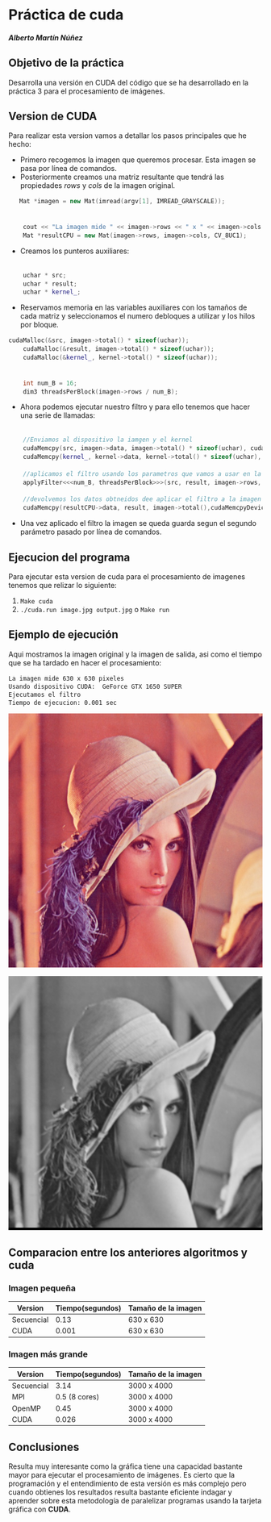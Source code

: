 # Práctica de cuda

##### Alberto Martín Núñez


## Objetivo de la práctica

Desarrolla una versión en CUDA del código que se ha desarrollado en la práctica 3 para el procesamiento de imágenes.

## Version de CUDA

Para realizar esta version vamos a detallar los pasos principales que he hecho:

- Primero recogemos la imagen que queremos procesar. Esta imagen se pasa por línea de comandos.
- Posteriormente creamos una matriz resultante que tendrá las propiedades *rows* y *cols* de la imagen original.

```c++
   Mat *imagen = new Mat(imread(argv[1], IMREAD_GRAYSCALE));
    
    
    cout << "La imagen mide " << imagen->rows << " x " << imagen->cols << " pixeles" << endl;
    Mat *resultCPU = new Mat(imagen->rows, imagen->cols, CV_8UC1);
```

- Creamos los punteros auxiliares:

```c++
    
    uchar * src;
    uchar * result;
    uchar * kernel_;
```

- Reservamos memoria en las variables auxiliares con los tamaños de cada matriz y seleccionamos el numero debloques a utilizar y los hilos por bloque.

```c++
cudaMalloc(&src, imagen->total() * sizeof(uchar));
    cudaMalloc(&result, imagen->total() * sizeof(uchar));
    cudaMalloc(&kernel_, kernel->total() * sizeof(uchar));

    
    int num_B = 16;
    dim3 threadsPerBlock(imagen->rows / num_B);
```
- Ahora podemos ejecutar nuestro filtro y para ello tenemos que hacer una serie de llamadas:

```c++

    //Enviamos al dispositivo la iamgen y el kernel
    cudaMemcpy(src, imagen->data, imagen->total() * sizeof(uchar), cudaMemcpyHostToDevice);
    cudaMemcpy(kernel_, kernel->data, kernel->total() * sizeof(uchar), cudaMemcpyHostToDevice);
    
    //aplicamos el filtro usando los parametros que vamos a usar en la funcion eindicandole los bloques y el numero de hilos previamente asignados
    applyFilter<<<num_B, threadsPerBlock>>>(src, result, imagen->rows, imagen->cols, kernel_);

    //devolvemos los datos obtneidos dee aplicar el filtro a la imagen
    cudaMemcpy(resultCPU->data, result, imagen->total(),cudaMemcpyDeviceToHost);

```

- Una vez aplicado el filtro la imagen se queda guarda segun el segundo parámetro pasado por línea de comandos.


## Ejecucion del programa

Para ejecutar esta version de cuda para el procesamiento de imagenes tenemos que relizar lo siguiente:

1. `Make cuda`
2. `./cuda.run image.jpg output.jpg` o `Make run`



## Ejemplo de ejecución

Aqui mostramos la imagen original y la imagen de salida, asi como el tiempo que se ha tardado en hacer el procesamiento:

```
La imagen mide 630 x 630 pixeles
Usando dispositivo CUDA:  GeForce GTX 1650 SUPER
Ejecutamos el filtro
Tiempo de ejecucion: 0.001 sec
```

![lena original](lena.jpg)

![lena salida](file__output.jpg)


## Comparacion entre los anteriores algoritmos y cuda

### Imagen pequeña

| Version    | Tiempo(segundos) | Tamaño de la imagen |
|------------|--------|---------------------|
| Secuencial | 0.13   | 630 x 630           |
| CUDA       | 0.001  | 630 x 630           |

### Imagen más grande

| Version    | Tiempo(segundos) | Tamaño de la imagen |
|------------|------------------|---------------------|
| Secuencial | 3.14             | 3000 x 4000         |
| MPI        | 0.5 (8 cores)    | 3000 x 4000         |
| OpenMP     | 0.45             | 3000 x 4000         |
| CUDA       | 0.026            | 3000 x 4000         |


## Conclusiones

Resulta muy interesante como la gráfica tiene una capacidad bastante mayor para ejecutar el procesamiento de imágenes. Es cierto que la programación y el entendimiento de esta versión es más complejo pero cuando obtienes los resultados resulta bastante eficiente indagar y aprender sobre esta metodología de paralelizar programas usando la tarjeta gráfica con **CUDA**.

